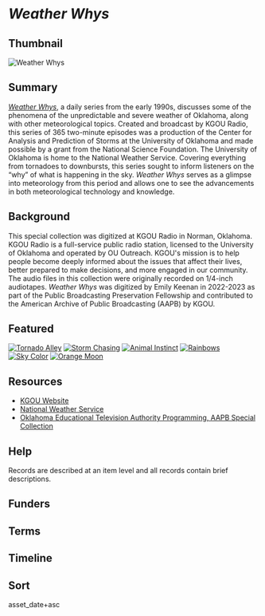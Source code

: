 # <em>Weather Whys</em>

## Thumbnail

![<em>Weather Whys</em>](https://s3.amazonaws.com/americanarchive.org/special-collections/WeatherWhys_feature-image.png "Weather Whys")

## Summary

[*Weather Whys*](https://americanarchive.org/catalog?f%5Baccess_types%5D%5B%5D=all&f%5Bseries_titles%5D%5B%5D=Weather+Whys&sort=asset_date+asc), a daily series from the early 1990s, discusses some of the phenomena of the unpredictable and severe weather of Oklahoma, along with other meteorological topics. Created and broadcast by KGOU Radio, this series of 365 two-minute episodes was a production of the Center for Analysis and Prediction of Storms at the University of Oklahoma and made possible by a grant from the National Science Foundation. The University of Oklahoma is home to the National Weather Service. Covering everything from tornadoes to downbursts, this series sought to inform listeners on the “why” of what is happening in the sky. *Weather Whys* serves as a glimpse into meteorology from this period and allows one to see the advancements in both meteorological technology and knowledge.

## Background

This special collection was digitized at KGOU Radio in Norman, Oklahoma. KGOU Radio is a full-service public radio station, licensed to the University of Oklahoma and operated by OU Outreach. KGOU's mission is to help people become deeply informed about the issues that affect their lives, better prepared to make decisions, and more engaged in our community. The audio files in this collection were originally recorded on 1/4-inch audiotapes. *Weather Whys* was digitized by Emily Keenan in 2022-2023 as part of the Public Broadcasting Preservation Fellowship and contributed to the American Archive of Public Broadcasting (AAPB) by KGOU.

## Featured

[![Tornado Alley](https://s3.amazonaws.com/americanarchive.org/special-collections/aapb_tile.png)](/catalog/cpb-aacip-51c29a24876)
[![Storm Chasing](https://s3.amazonaws.com/americanarchive.org/special-collections/aapb_tile.png)](/catalog/cpb-aacip-e58b0f5aa9e)
[![Animal Instinct](https://s3.amazonaws.com/americanarchive.org/special-collections/aapb_tile.png)](/catalog/cpb-aacip-1bef035646b)
[![Rainbows](https://s3.amazonaws.com/americanarchive.org/special-collections/aapb_tile.png)](/catalog/cpb-aacip-64b90812b71)
[![Sky Color](https://s3.amazonaws.com/americanarchive.org/special-collections/aapb_tile.png)](/catalog/cpb-aacip-1d33d18614d)
[![Orange Moon](https://s3.amazonaws.com/americanarchive.org/special-collections/aapb_tile.png)](/catalog/cpb-aacip-7c9f3b42685)

## Resources

- [KGOU Website](https://www.kgou.org/)
- [National Weather Service](https://www.weather.gov/oun/)
- [Oklahoma Educational Television Authority Programming, AAPB Special Collection](https://americanarchive.org/special_collections/oeta-news-cultural-programming)

## Help

Records are described at an item level and all records contain brief descriptions.

## Funders

## Terms

## Timeline

## Sort

asset_date+asc
